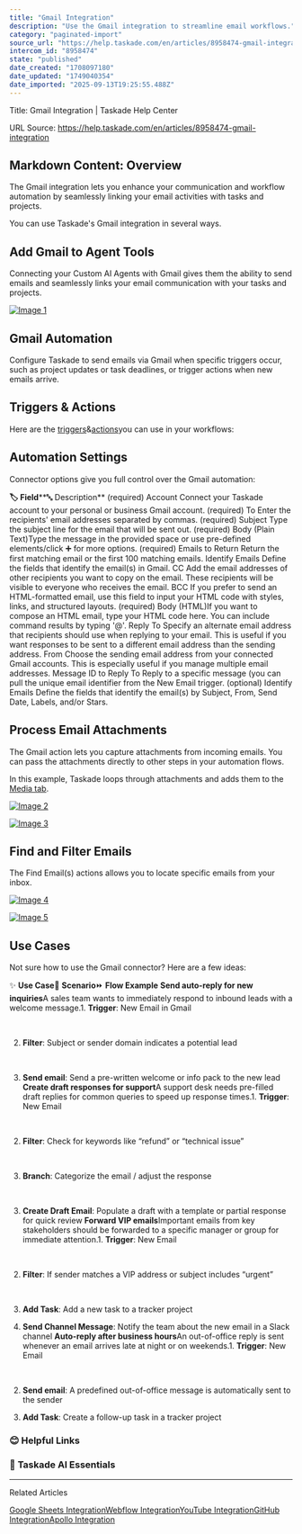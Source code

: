 ```yaml
---
title: "Gmail Integration"
description: "Use the Gmail integration to streamline email workflows."
category: "paginated-import"
source_url: "https://help.taskade.com/en/articles/8958474-gmail-integration"
intercom_id: "8958474"
state: "published"
date_created: "1708097180"
date_updated: "1749040354"
date_imported: "2025-09-13T19:25:55.488Z"
---
```


Title: Gmail Integration | Taskade Help Center

URL Source: https://help.taskade.com/en/articles/8958474-gmail-integration

Markdown Content:
**Overview**
------------

The Gmail integration lets you enhance your communication and workflow automation by seamlessly linking your email activities with tasks and projects.

You can use Taskade's Gmail integration in several ways.

**Add Gmail to Agent Tools**
----------------------------

Connecting your Custom AI Agents with Gmail gives them the ability to send emails and seamlessly links your email communication with your tasks and projects.

[![Image 1](https://downloads.intercomcdn.com/i/o/1086199296/98fd2a9d72222fc12ae1940a/gmail-agent-tool.jpg?expires=1757793600&signature=a1f39ea75346a4c34242c4cf4aba913e12bd33193a8c72cf58908cb671c187a3&req=dSAvEMh3lINWX%2FMW1HO4zeI5WTYDNBu3EXa%2BLJou12c2gpkeyogk4CNKSEd0%0ACIMQzV57Mt6dWTPgtck%3D%0A)](https://downloads.intercomcdn.com/i/o/1086199296/98fd2a9d72222fc12ae1940a/gmail-agent-tool.jpg?expires=1757793600&signature=a1f39ea75346a4c34242c4cf4aba913e12bd33193a8c72cf58908cb671c187a3&req=dSAvEMh3lINWX%2FMW1HO4zeI5WTYDNBu3EXa%2BLJou12c2gpkeyogk4CNKSEd0%0ACIMQzV57Mt6dWTPgtck%3D%0A)

**Gmail Automation**
--------------------

Configure Taskade to send emails via Gmail when specific triggers occur, such as project updates or task deadlines, or trigger actions when new emails arrive.

**Triggers & Actions**
----------------------

Here are the [triggers](https://intercom.help/taskade/en/articles/8958469)&[actions](https://intercom.help/taskade/en/articles/8958467)you can use in your workflows:

**Automation Settings**
-----------------------

Connector options give you full control over the Gmail automation:

**🏷️ Field****🔤 Description**
(required) Account Connect your Taskade account to your personal or business Gmail account.
(required) To Enter the recipients' email addresses separated by commas.
(required) Subject Type the subject line for the email that will be sent out.
(required) Body (Plain Text)Type the message in the provided space or use pre-defined elements/click ➕ for more options.
(required) Emails to Return Return the first matching email or the first 100 matching emails.
Identify Emails Define the fields that identify the email(s) in Gmail.
CC Add the email addresses of other recipients you want to copy on the email. These recipients will be visible to everyone who receives the email.
BCC If you prefer to send an HTML-formatted email, use this field to input your HTML code with styles, links, and structured layouts.
(required) Body (HTML)If you want to compose an HTML email, type your HTML code here. You can include command results by typing '@'.
Reply To Specify an alternate email address that recipients should use when replying to your email. This is useful if you want responses to be sent to a different email address than the sending address.
From Choose the sending email address from your connected Gmail accounts. This is especially useful if you manage multiple email addresses.
Message ID to Reply To Reply to a specific message (you can pull the unique email identifier from the New Email trigger.
(optional) Identify Emails Define the fields that identify the email(s) by Subject, From, Send Date, Labels, and/or Stars.

Process Email Attachments
-------------------------

The Gmail action lets you capture attachments from incoming emails. You can pass the attachments directly to other steps in your automation flows.

In this example, Taskade loops through attachments and adds them to the [Media tab](https://help.taskade.com/en/articles/8958461-media-tab).

[![Image 2](https://downloads.intercomcdn.com/i/o/plyqw4hf/1465463758/8e794e580fe292070bdc84029007/gmail-attachments-1.jpg?expires=1757793600&signature=4c5647418b9960bde53d5989fe96a4e80c0f262692ea8824d84a6c17f9aeb139&req=dSQhE814noZaUfMW1HO4zT9AF%2F2sy5DKmoohTKNh0pvlvyox7yCeRzkdRWp5%0AbVRezBG6cDur093krng%3D%0A)](https://downloads.intercomcdn.com/i/o/plyqw4hf/1465463758/8e794e580fe292070bdc84029007/gmail-attachments-1.jpg?expires=1757793600&signature=4c5647418b9960bde53d5989fe96a4e80c0f262692ea8824d84a6c17f9aeb139&req=dSQhE814noZaUfMW1HO4zT9AF%2F2sy5DKmoohTKNh0pvlvyox7yCeRzkdRWp5%0AbVRezBG6cDur093krng%3D%0A)

[![Image 3](https://downloads.intercomcdn.com/i/o/plyqw4hf/1464839734/81696e5e0c932f274221379f1749/gmail-attachments-2.jpg?expires=1757793600&signature=455dcc4f07cfcd87e5db916256dde0eba38008c25e6e98b2e601c2aa17bec4ca&req=dSQhEsF9lIZcXfMW1HO4zZ51MMMS1Pg1xYtbQ7F7iZplqK%2BasPxXwXt7%2BDzj%0Aog3kdtGaAqYqWtqEsYk%3D%0A)](https://downloads.intercomcdn.com/i/o/plyqw4hf/1464839734/81696e5e0c932f274221379f1749/gmail-attachments-2.jpg?expires=1757793600&signature=455dcc4f07cfcd87e5db916256dde0eba38008c25e6e98b2e601c2aa17bec4ca&req=dSQhEsF9lIZcXfMW1HO4zZ51MMMS1Pg1xYtbQ7F7iZplqK%2BasPxXwXt7%2BDzj%0Aog3kdtGaAqYqWtqEsYk%3D%0A)

Find and Filter Emails
----------------------

The Find Email(s) actions allows you to locate specific emails from your inbox.

[![Image 4](https://downloads.intercomcdn.com/i/o/plyqw4hf/1555414550/119ab2c54a4025fa421609ef3bac/find-emails-2.jpg?expires=1757793600&signature=d0eb4bcf441c955d6bfc4fb73ca50a50173fc964699944310069c9d7f68f0187&req=dSUiE81%2FmYRaWfMW1HO4zWM1nvDhS3tLvqMRbq64g1QtqflzriyQeq%2BbCEzL%0ARQfWCTKNpv4DSFlLIQs%3D%0A)](https://downloads.intercomcdn.com/i/o/plyqw4hf/1555414550/119ab2c54a4025fa421609ef3bac/find-emails-2.jpg?expires=1757793600&signature=d0eb4bcf441c955d6bfc4fb73ca50a50173fc964699944310069c9d7f68f0187&req=dSUiE81%2FmYRaWfMW1HO4zWM1nvDhS3tLvqMRbq64g1QtqflzriyQeq%2BbCEzL%0ARQfWCTKNpv4DSFlLIQs%3D%0A)

[![Image 5](https://downloads.intercomcdn.com/i/o/plyqw4hf/1555419619/6beae1f0f72c1e91c0ae8c3a597f/find-emails-3.jpg?expires=1757793600&signature=bdef48d297db8030d63b5b28610cb8094e7fa839bac9b44279cc8bca3e07f988&req=dSUiE81%2FlIdeUPMW1HO4zZbOWBmZLlShcGYq6ZVVW6UZtWupUft3nZatbbiE%0AoFih0a0TGnbjoZZNLak%3D%0A)](https://downloads.intercomcdn.com/i/o/plyqw4hf/1555419619/6beae1f0f72c1e91c0ae8c3a597f/find-emails-3.jpg?expires=1757793600&signature=bdef48d297db8030d63b5b28610cb8094e7fa839bac9b44279cc8bca3e07f988&req=dSUiE81%2FlIdeUPMW1HO4zZbOWBmZLlShcGYq6ZVVW6UZtWupUft3nZatbbiE%0AoFih0a0TGnbjoZZNLak%3D%0A)

**Use Cases**
-------------

Not sure how to use the Gmail connector? Here are a few ideas:

✨ **Use Case**💭 **Scenario**⏩ **Flow Example**
**Send auto-reply for new inquiries**A sales team wants to immediately respond to inbound leads with a welcome message.1. **Trigger**: New Email in Gmail

​

2. **Filter**: Subject or sender domain indicates a potential lead

​

3. **Send email**: Send a pre-written welcome or info pack to the new lead
**Create draft responses for support**A support desk needs pre-filled draft replies for common queries to speed up response times.1. **Trigger**: New Email

​

2. **Filter**: Check for keywords like “refund” or “technical issue”

​

3. **Branch**: Categorize the email / adjust the response

​

3. **Create Draft Email**: Populate a draft with a template or partial response for quick review
**Forward VIP emails**Important emails from key stakeholders should be forwarded to a specific manager or group for immediate attention.1. **Trigger**: New Email

​

2. **Filter**: If sender matches a VIP address or subject includes “urgent”

​

3. **Add Task**: Add a new task to a tracker project

4. **Send Channel Message**: Notify the team about the new email in a Slack channel
**Auto-reply after business hours**An out-of-office reply is sent whenever an email arrives late at night or on weekends.1. **Trigger**: New Email

​

2. **Send email**: A predefined out-of-office message is automatically sent to the sender

3. **Add Task**: Create a follow-up task in a tracker project

### **😊 Helpful Links**

### 🤖 **Taskade AI Essentials**

* * *

Related Articles

[Google Sheets Integration](https://help.taskade.com/en/articles/8958475-google-sheets-integration)[Webflow Integration](https://help.taskade.com/en/articles/9100509-webflow-integration)[YouTube Integration](https://help.taskade.com/en/articles/9787345-youtube-integration)[GitHub Integration](https://help.taskade.com/en/articles/10393224-github-integration)[Apollo Integration](https://help.taskade.com/en/articles/10856609-apollo-integration)
